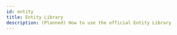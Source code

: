 ```yaml
---
id: entity
title: Entity Library
description: (Planned) How to use the official Entity Library
---
```

